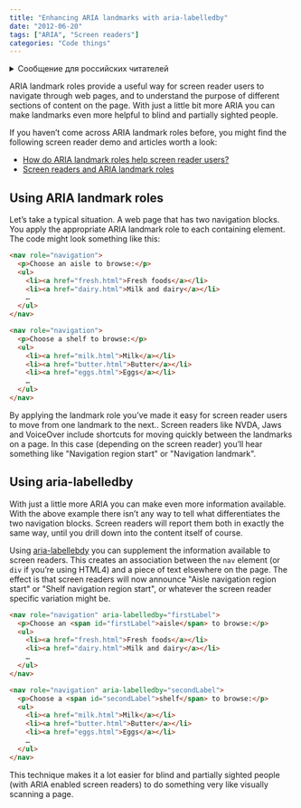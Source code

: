 ```yaml
---
title: "Enhancing ARIA landmarks with aria-labelledby"
date: "2012-06-20"
tags: ["ARIA", "Screen readers"]
categories: "Code things"
---
```


<details>
		<summary lang="ru">Сообщение для российских читателей</summary>

<p lang="ru">
Здравствуйте российские читатели. Ваша страна платит высокую цену за вторжение Путина в Украину. Путин лжет вам; не верьте кремлевской пропаганде. В России
нет свободных СМИ, а интернет подвергается цензуре, потому что Путин не хочет, чтобы вы знали правду. За постыдное поведение Путина заплатят не только
украинцы, но и добрые люди России. Пожалуйста, не допустите этого!
</p>

<p>
Hello Russian readers. Your country is paying a high price for Putin's invasion of Ukraine. Putin is lying to you; do not believe the Kremlin propaganda. There is no free media in Russia and the internet is censored because Putin doesn't want you to know the truth. It is not only the Ukrainians that will pay the price of Putin's shameful behaviour, so will the good people of Russia. Please do not let this happen!
</p>
</details>

ARIA landmark roles provide a useful way for screen reader users to navigate through web pages, and to understand the purpose of different sections of content on the page. With just a little bit more ARIA you can make landmarks even more helpful to blind and partially sighted people.

If you haven’t come across ARIA landmark roles before, you might find the following screen reader demo and articles worth a look:

* [How do ARIA landmark roles help screen reader users?](/how-do-aria-landmark-roles-help-screen-reader-users/)
* [Screen readers and ARIA landmark roles](https://www.nomensa.com/blog/2010/screen-readers-and-aria-landmark-roles/)

## Using ARIA landmark roles

Let’s take a typical situation. A web page that has two navigation blocks. You apply the appropriate ARIA landmark role to each containing element. The code might look something like this:

```html
<nav role="navigation">  
  <p>Choose an aisle to browse:</p>  
  <ul>  
    <li><a href="fresh.html">Fresh foods</a></li>  
    <li><a href="dairy.html">Milk and dairy</a></li>  
    …  
  </ul>  
</nav>

<nav role="navigation">  
  <p>Choose a shelf to browse:</p>  
  <ul>  
    <li><a href="milk.html">Milk</a></li>  
    <li><a href="butter.html">Butter</a></li>  
    <li><a href="eggs.html">Eggs</a></li>  
    …  
  </ul>  
</nav>  
```

By applying the landmark role you’ve made it easy for screen reader users to move from one landmark to the next.. Screen readers like NVDA, Jaws and VoiceOver include shortcuts for moving quickly between the landmarks on a page. In this case (depending on the screen reader) you’ll hear something like "Navigation region start" or "Navigation landmark".

## Using aria-labelledby

With just a little more ARIA you can make even more information available. With the above example there isn’t any way to tell what differentiates the two navigation blocks. Screen readers will report them both in exactly the same way, until you drill down into the content itself of course.

Using [aria-labellebdy](https://www.w3.org/TR/wai-aria/states_and_properties#aria-labelledby) you can supplement the information available to screen readers. This creates an association between the `nav` element (or `div` if you’re using HTML4) and a piece of text elsewhere on the page. The effect is that screen readers will now announce "Aisle navigation region start" or "Shelf navigation region start", or whatever the screen reader specific variation might be.

```html
<nav role="navigation" aria-labelledby="firstLabel">  
  <p>Choose an <span id="firstLabel">aisle</span> to browse:</p>  
  <ul>  
    <li><a href="fresh.html">Fresh foods</a></li>  
    <li><a href="dairy.html">Milk and dairy</a></li>  
    …  
  </ul>  
</nav>  

<nav role="navigation" aria-labelledby="secondLabel">  
  <p>Choose a <span id="secondLabel">shelf</span> to browse:</p>  
  <ul>  
    <li><a href="milk.html">Milk</a></li>  
    <li><a href="butter.html">Butter</a></li>  
    <li><a href="eggs.html">Eggs</a></li>  
    …  
  </ul>  
</nav>
```

This technique makes it a lot easier for blind and partially sighted people (with ARIA enabled screen readers) to do something very like visually scanning a page.
